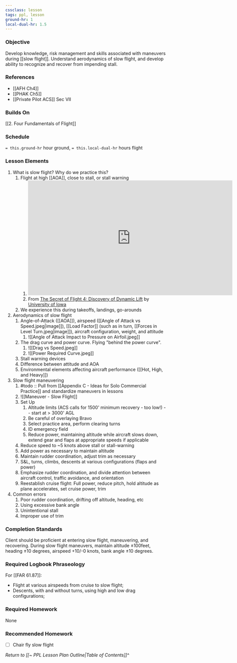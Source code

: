 ```yaml
---
cssclass: lesson
tags: ppl, lesson
ground-hr: 1
local-dual-hr: 1.5
---
```

### Objective
Develop knowledge, risk management and skills associated with maneuvers during [[slow flight]]. Understand aerodynamics of slow flight, and develop ability to recognize and recover from impending stall.

### References
- [[AFH Ch4]]
- [[PHAK Ch5]]
- [[Private Pilot ACS]] Sec VII

### Builds On
[[2. Four Fundamentals of Flight]]

### Schedule
`= this.ground-hr` hour ground, `= this.local-dual-hr` hours flight

### Lesson Elements
1. What is slow flight? Why do we practice this?
	1. Flight at high [[AOA]], close to stall, or stall warning
		1. <iframe id="ytplayer" type="text/html" width="640" height="360" src="https://youtube.com/embed/8WKNrfFDaYM?start=1322"  frameborder="0"></iframe>
		2. From [The Secret of Flight 4: Discovery of Dynamic Lift](https://www.youtube.com/watch?v=8WKNrfFDaYM) by [University of Iowa](https://www.youtube.com/@universityofiowa)
	2. We experience this during takeoffs, landings, go-arounds
2. Aerodynamics of slow flight
	1. Angle-of-Attack ([[AOA]]), airspeed ([[Angle of Attack vs Speed.jpeg|image]]), [[Load Factor]] (such as in turn, [[Forces in Level Turn.jpeg|image]]), aircraft configuration, weight, and attitude
		1. ![[Angle of Attack Impact to Pressure on Airfoil.jpeg]]
	2. The drag curve and power curve. Flying "behind the power curve". 
		1. ![[Drag vs Speed.jpeg]]
		2. ![[Power Required Curve.jpeg]]
	3. Stall warning devices
	4. Difference between attitude and AOA
	5. Environmental elements affecting aircraft performance ([[Hot, High, and Heavy]])
3. Slow flight maneuvering
	1. #todo :: Pull from [[Appendix C - Ideas for Solo Commercial Practice]] and standardize maneuvers in lessons
	2. ![[Maneuver - Slow Flight]]
	3. Set Up
		1. Altitude limits (ACS calls for 1500' minimum recovery - too low!) -- start at > 3000' AGL
		1. Be careful of overlaying Bravo
		2. Select practice area, perform clearing turns
		3. ID emergency field
		4. Reduce power, maintaining altitude while aircraft slows down, extend gear and flaps at appropriate speeds if applicable
	4. Reduce speed to ~5 knots above stall or stall-warning
	5. Add power as necessary to maintain altitude
	6. Maintain rudder coordination, adjust trim as necessary
	7. S&L, turns, climbs, descents at various configurations (flaps and power)
	8. Emphasize rudder coordination, and divide attention between aircraft control, traffic avoidance, and orientation
	9. Reestablish cruise flight: Full power, reduce pitch, hold altitude as plane accelerates, set cruise power, trim
4. Common errors
	1. Poor rudder coordination, drifting off altitude, heading, etc
	2. Using excessive bank angle
	3. Unintentional stall
	4. Improper use of trim

### Completion Standards
Client should be proficient at entering slow flight, maneuvering, and recovering. During slow flight maneuvers, maintain altitude ±100feet, heading ±10 degrees, airspeed +10/-0 knots, bank angle ±10 degrees.

### Required Logbook Phraseology
For [[FAR 61.87]]: 
- Flight at various airspeeds from cruise to slow flight;
- Descents, with and without turns, using high and low drag configurations;

### Required Homework
 None

### Recommended Homework 
- [ ] Chair fly slow flight

*Return to [[~ PPL Lesson Plan Outline|Table of Contents]]^*